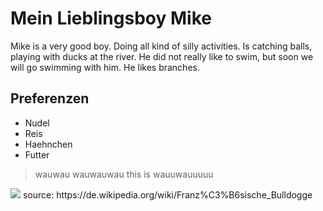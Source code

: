# Mein Lieblingsboy Mike

Mike is a very good boy. Doing all kind of silly activities. Is catching balls, playing with ducks at the river. He did not really like to swim, but soon we will go swimming with him. He likes branches.

## Preferenzen
* Nudel
* Reis
* Haehnchen
* Futter

> wauwau wauwauwau
> this is wauuwauuuuu

<img src="https://upload.wikimedia.org/wikipedia/commons/thumb/1/18/2008-07-28_Dog_at_Frolick_Field.jpg/450px-2008-07-28_Dog_at_Frolick_Field.jpg"/>
source: https://de.wikipedia.org/wiki/Franz%C3%B6sische_Bulldogge